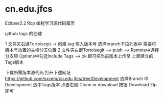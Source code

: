 # cn.edu.jfcs
Eclipse3.2 Rcp 编程学习源代码履历

github tags 的创建

1 文件夹右键Tortoisegit--> 创建 tag 输入版本号 选择branch下拉列表中 需要将版本号放置的主控分支位置
2 文件夹右键Tortoisegit --> push --> 
   Remote中选择分支项 Options中勾选Include Tags  -->   ok 即可把当前版本上传至 上面建立的Tags版本
   
下载所需版本源代码 打开下述网址
https://github.com/sxcem/cn.edu.jfcs/tree/Development
选择Branch 中Development 选中Tags版本 点击右侧 Clone or download 按钮
Download Zip 即可